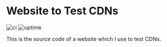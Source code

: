 # Website to Test CDNs

![ci](https://github.com/gofort/bogdi/actions/workflows/ci.yml/badge.svg)
![uptime](https://badgen.net/uptime-robot/month/m791753153-c6291fad3705be6ac409a645)

This is the source code of a website which I use to test CDNs.
